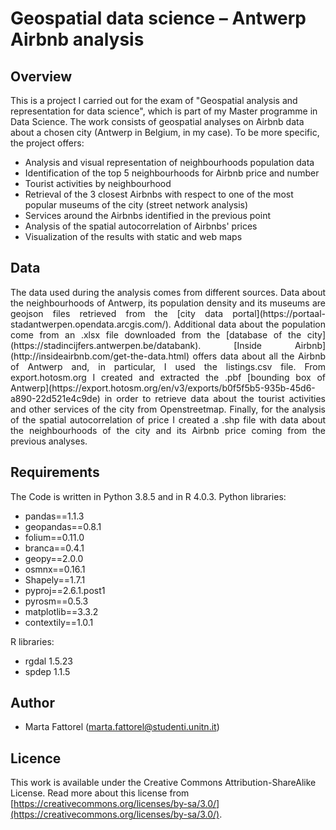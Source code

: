 # Geospatial data science – Antwerp Airbnb analysis


## Overview
This is a project I carried out for the exam of "Geospatial analysis and representation for data science", which is part of my Master programme in Data Science. 
The work consists of geospatial analyses on Airbnb data about a chosen city (Antwerp in Belgium, in my case). To be more specific, the project offers:
* Analysis and visual representation of neighbourhoods population data
* Identification of the top 5 neighbourhoods for Airbnb price and number
* Tourist activities by neighbourhood 
* Retrieval of the 3 closest Airbnbs with respect to one of the most popular museums of the city (street network analysis)
* Services around the Airbnbs identified in the previous point
* Analysis of the spatial autocorrelation of Airbnbs' prices
* Visualization of the results with static and web maps


## Data
<p style="text-align: justify;">
The data used during the analysis comes from different sources. Data about the neighbourhoods of Antwerp, its population density and its museums are geojson files retrieved from the [city data portal](https://portaal-stadantwerpen.opendata.arcgis.com/). Additional data about the population come from an .xlsx file downloaded from the [database of the city](https://stadincijfers.antwerpen.be/databank). [Inside Airbnb](http://insideairbnb.com/get-the-data.html) offers data about all the Airbnb of Antwerp and, in particular, I used the listings.csv file. From export.hotosm.org I created and extracted the .pbf [bounding box of Antwerp](https://export.hotosm.org/en/v3/exports/b0f5f5b5-935b-45d6-a890-22d521e4c9de) in order to retrieve data about the tourist activities and other services of the city from Openstreetmap. Finally, for the analysis of the spatial autocorrelation of price I created a .shp file with data about the neighbourhoods of the city and its Airbnb price coming from the previous analyses.
</p>

## Requirements
The Code is written in Python 3.8.5 and in R 4.0.3.
Python libraries:
* pandas==1.1.3
* geopandas==0.8.1
* folium==0.11.0
* branca==0.4.1
* geopy==2.0.0
* osmnx==0.16.1
* Shapely==1.7.1
* pyproj==2.6.1.post1
* pyrosm==0.5.3
* matplotlib==3.3.2
* contextily==1.0.1

R libraries:
* rgdal 1.5.23
* spdep 1.1.5


## Author

* Marta Fattorel (marta.fattorel@studenti.unitn.it)


## Licence

This work is available under the Creative Commons Attribution-ShareAlike License. Read more about this license from [https://creativecommons.org/licenses/by-sa/3.0/](https://creativecommons.org/licenses/by-sa/3.0/).
